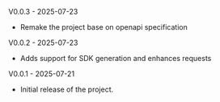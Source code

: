 V0.0.3 - 2025-07-23
- Remake the project base on openapi specification

V0.0.2 - 2025-07-23
- Adds support for SDK generation and enhances requests

V0.0.1 - 2025-07-21
- Initial release of the project.

